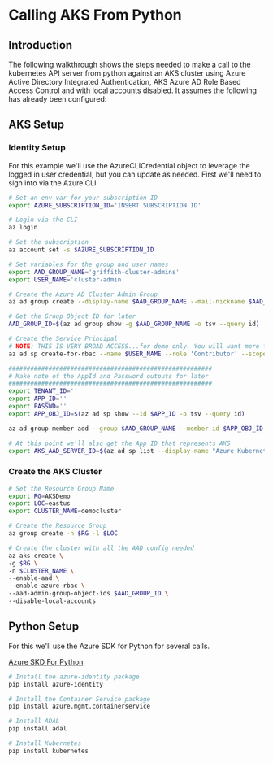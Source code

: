 # Calling AKS From Python

## Introduction

The following walkthrough shows the steps needed to make a call to the kubernetes API server from python against an AKS cluster using Azure Active Directory Integrated Authentication, AKS Azure AD Role Based Access Control and with local accounts disabled. It assumes the following has already been configured:

## AKS Setup

### Identity Setup

For this example we'll use the AzureCLICredential object to leverage the logged in user credential, but you can update as needed. First we'll need to sign into via the Azure CLI.

```bash
# Set an env var for your subscription ID
export AZURE_SUBSCRIPTION_ID='INSERT SUBSCRIPTION ID'

# Login via the CLI
az login

# Set the subscription
az account set -s $AZURE_SUBSCRIPTION_ID
```

```bash
# Set variables for the group and user names
export AAD_GROUP_NAME='griffith-cluster-admins'
export USER_NAME='cluster-admin'

# Create the Azure AD Cluster Admin Group
az ad group create --display-name $AAD_GROUP_NAME --mail-nickname $AAD_GROUP_NAME

# Get the Group Object ID for later
AAD_GROUP_ID=$(az ad group show -g $AAD_GROUP_NAME -o tsv --query id)

# Create the Service Principal
# NOTE: THIS IS VERY BROAD ACCESS...for demo only. You will want more fine grained access
az ad sp create-for-rbac --name $USER_NAME --role 'Contributor' --scopes /subscriptions/$AZURE_SUBSCRIPTION_ID

########################################################
# Make note of the AppId and Password outputs for later
########################################################
export TENANT_ID=''
export APP_ID=''
export PASSWD=''
export APP_OBJ_ID=$(az ad sp show --id $APP_ID -o tsv --query id)

az ad group member add --group $AAD_GROUP_NAME --member-id $APP_OBJ_ID

# At this point we'll also get the App ID that represents AKS
export AKS_AAD_SERVER_ID=$(az ad sp list --display-name "Azure Kubernetes Service AAD Server" -o tsv --query '[0].appId')
```

### Create the AKS Cluster

```bash
# Set the Resource Group Name
export RG=AKSDemo
export LOC=eastus
export CLUSTER_NAME=democluster

# Create the Resource Group
az group create -n $RG -l $LOC

# Create the cluster with all the AAD config needed
az aks create \
-g $RG \
-n $CLUSTER_NAME \
--enable-aad \
--enable-azure-rbac \
--aad-admin-group-object-ids $AAD_GROUP_ID \
--disable-local-accounts
```

## Python Setup

For this we'll use the Azure SDK for Python for several calls.

[Azure SKD For Python](https://learn.microsoft.com/en-us/azure/developer/python/sdk/azure-sdk-overview)

```bash
# Install the azure-identity package
pip install azure-identity

# Install the Container Service package
pip install azure.mgmt.containerservice

# Install ADAL
pip install adal

# Install Kubernetes
pip install kubernetes
```



